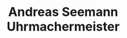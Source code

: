 ---
title: "Andreas Seemann Uhrmachermeister"
url: /straubing/andreas-seemann-uhrmachermeister/
shop: Schmuck
---